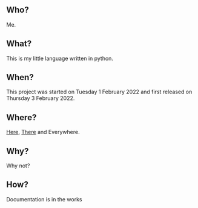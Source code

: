 ## Who?

Me.

## What?

This is my little language written in python.

## When?

This project was started on Tuesday 1 February 2022
and first released on Thursday 3 February 2022.

## Where?

[Here](https://c1200.js.org/CorLang), [There](https://github.com/C1200/CorLang) and Everywhere.

## Why?

Why not?

## How?

Documentation is in the works
